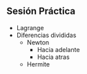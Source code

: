 ## Sesión Práctica 

- Lagrange
- Diferencias divididas
	- Newton
		- Hacia adelante 
		- Hacia atras
	- Hermite
